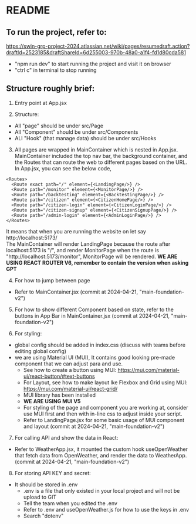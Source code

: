 
# README

## To run the project, refer to:
https://swin-grp-project-2024.atlassian.net/wiki/pages/resumedraft.action?draftId=2523185&draftShareId=6d255003-970b-48a0-a1f4-fd1d80cda581

- "npm run dev" to start running the project and visit it on browser
- "ctrl c" in terminal to stop running


## Structure roughly brief:
1. Entry point at App.jsx  

2. Structure:
- All "page" should be under src/Page
- All "Component" should be under src/Components
- ALl "Hook" (that manage data) should be under src/Hooks
  
3. All pages are wrapped in MainContainer which is nested in App.jsx. MainContainer included the top nav bar, the background container, and the Routes that can route the web to different pages based on the URL. In App.jsx, you can see the below code, 
```
<Routes>
  <Route exact path="/" element={<LandingPage/>} />
  <Route path="/monitor" element={<MonitorPage/>} />
  <Route path="/backtesting" element={<BacktestingPage/>} />
  <Route path="/citizen" element={<CitizenHomePage/>} />
  <Route path="/citizen-login" element={<CitizenLoginPage/>} />
  <Route path="/citizen-signup" element={<CitizenSignupPage/>} />
  <Route path="/admin-login" element={<AdminLoginPage/>} />
</Routes>
```
It means that when you are running the website on let say http://localhost:5173/  
The MainContainer will render LandingPage because the route after localhost:5173 is "/", and render MonitorPage when the route is "http://localhost:5173/monitor", MonitorPage will be rendered.
**WE ARE USING REACT ROUTER V6, remember to contain the version when asking GPT**  

4. For how to jump between page
- Refer to MainContainer.jsx (commit at 2024-04-21, "main-foundation-v2")

5. For how to show different Component based on state, refer to the buttons in App Bar in MainContainer.jsx (commit at 2024-04-21, "main-foundation-v2")

6. For styling:
- global config should be added in index.css (discuss with teams before editing global config)
- we are using Material UI (MUI), It contains good looking pre-made component that we can adjust para and use.
  - See how to create a button using MUI: https://mui.com/material-ui/react-button/#text-buttons
  - For Layout, see how to make layout lke Flexbox and Grid using MUI: https://mui.com/material-ui/react-grid/
  - MUI library has been installed
  - **WE ARE USING MUI V5**
  - For styling of the page and component you are working at, consider use MUI first and then with in-line css to adjust inside your script.
  - Refer to LandingPage.jsx for some basic usage of MUI component and layout (commit at 2024-04-21, "main-foundation-v2")

7. For calling API and show the data in React:
- Refer to WeatherApp.jsx, it mounted the custom hook useOpenWeather that fetch data from OpenWeather, and render the data to WeatherApp. (commit at 2024-04-21, "main-foundation-v2")

8. For storing API KEY and secret:
- It should be stored in .env
  - .env is a file that only existed in your local project and will not be upload to GIT
  - Tell the team when you edited the .env
  - Refer to .env and useOpenWeather.js for how to use the keys in .env
  - Search "dotenv"